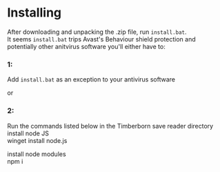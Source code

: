# Installing
After downloading and unpacking the .zip file, run `install.bat`.  
It seems `install.bat` trips Avast's Behaviour shield protection
and potentially other anitvirus software you'll either have to:

### 1:
Add `install.bat` as an exception to your antivirus software

or

### 2: 
Run the commands listed below in the Timberborn save reader directory  
install node JS  
    winget install node.js  

install node modules  
    npm i  
